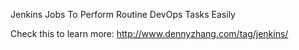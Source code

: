 Jenkins Jobs To Perform Routine DevOps Tasks Easily

Check this to learn more: http://www.dennyzhang.com/tag/jenkins/
